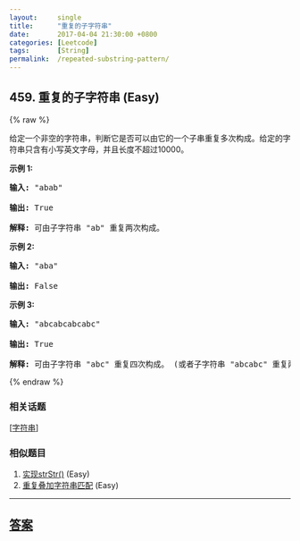 ```yaml
---
layout:     single
title:      "重复的子字符串"
date:       2017-04-04 21:30:00 +0800
categories: [Leetcode]
tags:       [String]
permalink:  /repeated-substring-pattern/
---
```


## 459. 重复的子字符串 (Easy)

{% raw %}

<p>给定一个非空的字符串，判断它是否可以由它的一个子串重复多次构成。给定的字符串只含有小写英文字母，并且长度不超过10000。</p>

<p><strong>示例 1:</strong></p>

<pre>
<strong>输入:</strong> &quot;abab&quot;

<strong>输出:</strong> True

<strong>解释:</strong> 可由子字符串 &quot;ab&quot; 重复两次构成。
</pre>

<p><strong>示例 2:</strong></p>

<pre>
<strong>输入:</strong> &quot;aba&quot;

<strong>输出:</strong> False
</pre>

<p><strong>示例 3:</strong></p>

<pre>
<strong>输入:</strong> &quot;abcabcabcabc&quot;

<strong>输出:</strong> True

<strong>解释:</strong> 可由子字符串 &quot;abc&quot; 重复四次构成。 (或者子字符串 &quot;abcabc&quot; 重复两次构成。)
</pre>

{% endraw %}

### 相关话题
  [[字符串](https://github.com/openset/leetcode/tree/master/tag/string/README.md)]

### 相似题目
  1. [实现strStr()](/implement-strstr) (Easy)
  1. [重复叠加字符串匹配](/repeated-string-match) (Easy)

---

## [答案](https://github.com/openset/leetcode/tree/master/problems/repeated-substring-pattern)
